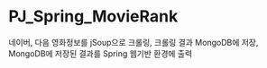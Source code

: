 # PJ_Spring_MovieRank
네이버, 다음 영화정보를 jSoup으로 크롤링, 크롤링 결과 MongoDB에 저장, MongoDB에 저장된 결과를 Spring 웹기반 환경에 출력
